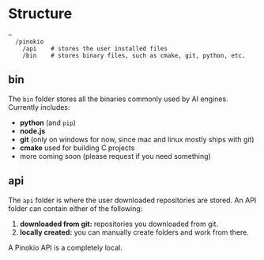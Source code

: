 # Structure

```
~
  /pinokio
    /api    # stores the user installed files
    /bin    # stores binary files, such as cmake, git, python, etc.
```

## bin

The `bin` folder stores all the binaries commonly used by AI engines. Currently includes:

- **python** (and `pip`)
- **node.js**
- **git** (only on windows for now, since mac and linux mostly ships with git)
- **cmake** used for building C projects
- more coming soon (please request if you need something)

## api

The `api` folder is where the user downloaded repositories are stored. An API folder can contain either of the following:

1. **downloaded from git:** repositories you downloaded from git.
2. **locally created:** you can manually create folders and work from there.

A Pinokio API is a completely local.
